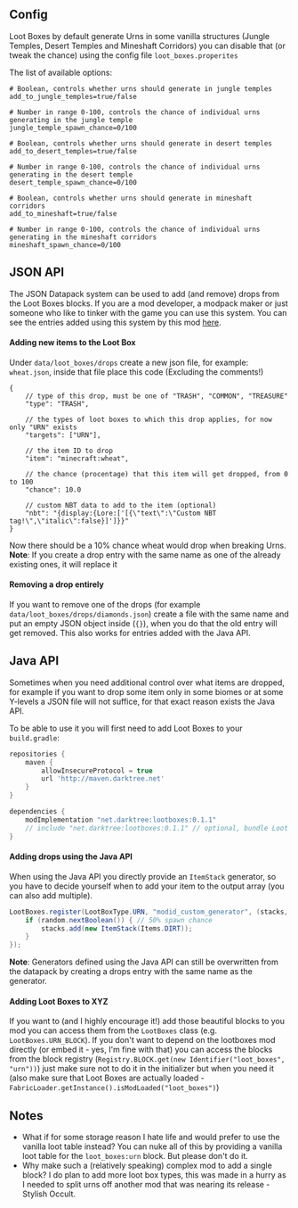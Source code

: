 ## Config
Loot Boxes by default generate Urns in some vanilla structures (Jungle Temples, Desert Temples and Mineshaft Corridors)
you can disable that (or tweak the chance) using the config file `loot_boxes.properites`

The list of available options:
```properties
# Boolean, controls whether urns should generate in jungle temples
add_to_jungle_temples=true/false

# Number in range 0-100, controls the chance of individual urns generating in the jungle temple
jungle_temple_spawn_chance=0/100

# Boolean, controls whether urns should generate in desert temples
add_to_desert_temples=true/false

# Number in range 0-100, controls the chance of individual urns generating in the desert temple
desert_temple_spawn_chance=0/100

# Boolean, controls whether urns should generate in mineshaft corridors
add_to_mineshaft=true/false

# Number in range 0-100, controls the chance of individual urns generating in the mineshaft corridors
mineshaft_spawn_chance=0/100
```

## JSON API
The JSON Datapack system can be used to add (and remove) drops from the Loot Boxes blocks.
If you are a mod developer, a modpack maker or just someone who like to tinker with the game you can use this system.
You can see the entries added using this system by this mod [here](src/main/resources/data/loot_boxes/drops/).

#### Adding new items to the Loot Box
Under `data/loot_boxes/drops` create a new json file, for example: `wheat.json`,
inside that file place this code (Excluding the comments!)

```josn5
{
    // type of this drop, must be one of "TRASH", "COMMON", "TREASURE"
    "type": "TRASH",
    
    // the types of loot boxes to which this drop applies, for now only "URN" exists
    "targets": ["URN"],
    
    // the item ID to drop
    "item": "minecraft:wheat",
    
    // the chance (procentage) that this item will get dropped, from 0 to 100
    "chance": 10.0
    
    // custom NBT data to add to the item (optional)
    "nbt": "{display:{Lore:['[{\"text\":\"Custom NBT tag!\",\"italic\":false}]']}}"
}
```

Now there should be a 10% chance wheat would drop when breaking Urns.  
**Note**: If you create a drop entry with the same name as one of the already existing ones, it will replace it

#### Removing a drop entirely
If you want to remove one of the drops (for example `data/loot_boxes/drops/diamonds.json`) 
create a file with the same name and put an empty JSON object inside (`{}`), 
when you do that the old entry will get removed. This also works for entries added with the Java API.

## Java API
Sometimes when you need additional control over what items are dropped, for example 
if you want to drop some item only in some biomes or at some Y-levels a JSON file will not suffice, 
for that exact reason exists the Java API.

To be able to use it you will first need to add Loot Boxes to your `build.gradle`:
```gradle
repositories {
    maven {
        allowInsecureProtocol = true
        url 'http://maven.darktree.net'
    }
}

dependencies {
    modImplementation "net.darktree:lootboxes:0.1.1"
    // include "net.darktree:lootboxes:0.1.1" // optional, bundle Loot Boxes inside of your mod
}
```

#### Adding drops using the Java API
When using the Java API you directly provide an `ItemStack` generator, so you have to decide yourself
when to add your item to the output array (you can also add multiple).

```java
LootBoxes.register(LootBoxType.URN, "modid_custom_generator", (stacks, world, pos, random, entity) -> {
	if (random.nextBoolean()) { // 50% spawn chance
		stacks.add(new ItemStack(Items.DIRT));
	}
});
```

**Note**: Generators defined using the Java API can still be overwritten from the datapack 
by creating a drops entry with the same name as the generator.

#### Adding Loot Boxes to XYZ
If you want to (and I highly encourage it!) add those beautiful blocks to you mod you can access them 
from the `LootBoxes` class (e.g. `LootBoxes.URN_BLOCK`). If you don't want to depend on the lootboxes mod directly
(or embed it - yes, I'm fine with that) you can access the blocks from the block registry (`Registry.BLOCK.get(new Identifier("loot_boxes", "urn"))`)
just make sure not to do it in the initializer but when you need it (also make sure that Loot Boxes are actually loaded -
`FabricLoader.getInstance().isModLoaded("loot_boxes")`)

## Notes
- What if for some storage reason I hate life and would prefer to use the vanilla loot table instead? 
You can nuke all of this by providing a vanilla loot table for the `loot_boxes:urn` block. But please don't
do it.
- Why make such a (relatively speaking) complex mod to add a single block? I do plan to add more loot box types,
this was made in a hurry as I needed to split urns off another mod that was nearing its release - Stylish Occult.
